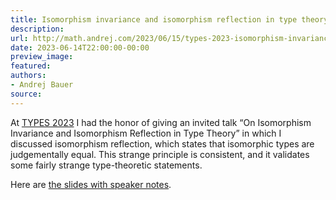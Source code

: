 ```yaml
---
title: Isomorphism invariance and isomorphism reflection in type theory (TYPES 2023)
description:
url: http://math.andrej.com/2023/06/15/types-2023-isomorphism-invariance-and-isomorphism-reflection/
date: 2023-06-14T22:00:00-00:00
preview_image:
featured:
authors:
- Andrej Bauer
source:
---
```


<p>At <a href="https://types2023.webs.upv.es">TYPES 2023</a> I had the honor of giving an invited talk &ldquo;On Isomorphism Invariance and Isomorphism Reflection in Type Theory&rdquo; in which I discussed isomorphism reflection, which states that isomorphic types are judgementally equal. This strange principle is consistent, and it validates some fairly strange type-theoretic statements.</p>

<p>Here are <a href="http://math.andrej.com/asset/data/TYPES2023-Isomoprhism-invariance-and-reflection.pdf">the slides with speaker notes</a>.</p>
